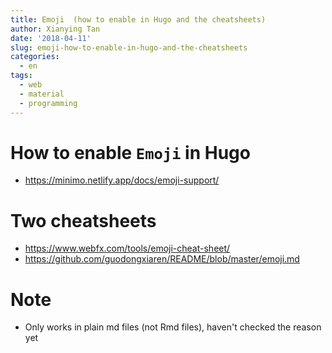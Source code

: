 ```yaml
---
title: Emoji  (how to enable in Hugo and the cheatsheets)
author: Xianying Tan
date: '2018-04-11'
slug: emoji-how-to-enable-in-hugo-and-the-cheatsheets
categories:
  - en
tags:
  - web
  - material
  - programming
---
```


# How to enable `Emoji` in Hugo

- https://minimo.netlify.app/docs/emoji-support/

# Two cheatsheets

- https://www.webfx.com/tools/emoji-cheat-sheet/
- https://github.com/guodongxiaren/README/blob/master/emoji.md

# Note

- Only works in plain md files (not Rmd files), haven't checked the reason yet
